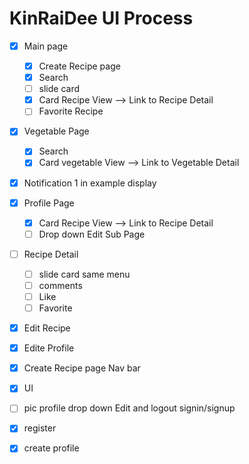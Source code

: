 # KinRaiDee UI Process
- [x] Main page
  - [x] Create Recipe page
  - [x] Search
  - [ ] slide card
  - [x] Card Recipe View --> Link to Recipe Detail
  - [ ] Favorite Recipe
- [x] Vegetable Page
  - [x] Search
  - [x] Card vegetable View --> Link to Vegetable Detail
- [x] Notification 1 in example display
- [x] Profile Page
  - [x] Card Recipe View --> Link to Recipe Detail
   - [ ] Drop down Edit
Sub Page
 - [ ] Recipe Detail
    - [ ] slide card same menu
    - [ ] comments
    - [ ] Like
    - [ ] Favorite
 - [x] Edit Recipe
 - [x] Edite Profile
 - [x] Create Recipe page
Nav bar
- [x] UI
- [ ] pic profile drop down Edit and logout
signin/signup
- [x] register
- [x] create profile

